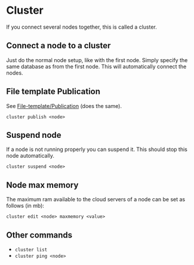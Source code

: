 # Cluster

If you connect several nodes together, this is called a cluster.



## Connect a node to a cluster

Just do the normal node setup, like with the first node. Simply specify the same database as from the first node. This will automatically connect the nodes.



## File template Publication

See [File-template/Publication](file-templates.md#publication) (does the same).

`cluster publish <node>`



## Suspend node

If a node is not running properly you can suspend it. This should stop this node automatically.

`cluster suspend <node>`



## Node max memory

The maximum ram available to the cloud servers of a node can be set as follows (in mb):

`cluster edit <node> maxmemory <value>`



## Other commands

* `cluster list`
* `cluster ping <node>`
